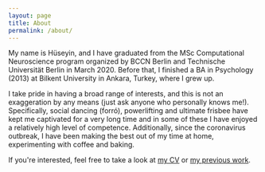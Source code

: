 ```yaml
---
layout: page
title: About
permalink: /about/
---
```


My name is Hüseyin, and I have graduated from the MSc Computational Neuroscience program organized by BCCN Berlin and Technische Universität Berlin in March 2020. Before that, I finished a BA in Psychology (2013) at Bilkent University in Ankara, Turkey, where I grew up.

I take pride in having a broad range of interests, and this is not an exaggeration by any means (just ask anyone who personally knows me!). Specifically, social dancing (forró), powerlifting and ultimate frisbee have kept me captivated for a very long time and in some of these I have enjoyed a relatively high level of competence. Additionally, since the coronavirus outbreak, I have been making the best out of my time at home, experimenting with coffee and baking.

If you're interested, feel free to take a look at [my CV](/assets/CV_Huseyin_Camalan.pdf) or [my previous work](/projects).
